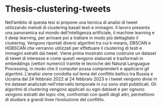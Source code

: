 # Thesis-clustering-tweets

Nell’ambito di questa tesi si propone una tecnica di analisi di tweet utilizzando
metodi di clustering basati testi e immagini. Il lavoro presenta una panoramica sul
mondo dell’intelligenza artificiale, il machine learning e il deep learning, per arrivare
poi a trattare in modo più dettagliato il clustering. Vengono riportati diversi algoritmi
tra cui k-means, DBSCAN e HDBSCAN che verranno utilizzati per effettuare il
clustering di testi e immagini estratti dai tweet. Viene prima mostrato come costruire
un dataset di tweet di interesse e come questi vengono elaborati e trasformati in
embeddings (vettori numerici) tramite le tecniche dei Natural Languague Processing,
in modo che il computer possa comprenderli e applicarvi gli algoritmi.
L’analisi viene condotta sul tema del conflitto bellico tra Russia e Ucraina dal 24
febbraio 2022 al 24 febbraio 2023 e i tweet vengono divisi in tre dataset analizzati
nell’intervallo temporale in cui sono stati pubblicati. Gli algoritmi di clustering
vengono applicati su ogni dataset e per ognuno vengono estratti dei topic che,
confrontati con quelli degli altri, permettono di studiare a grandi linee l’evoluzione
del conflitto.